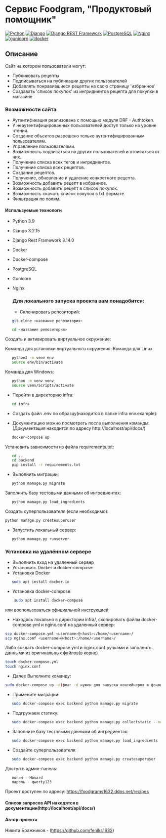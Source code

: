 # Cервис Foodgram, "Продуктовый помощник"   

[![Python](https://img.shields.io/badge/-Python-464646?style=flat-square&logo=Python)](https://www.python.org/)
[![Django](https://img.shields.io/badge/-Django-464646?style=flat-square&logo=Django)](https://www.djangoproject.com/)
[![Django REST Framework](https://img.shields.io/badge/-Django%20REST%20Framework-464646?style=flat-square&logo=Django%20REST%20Framework)](https://www.django-rest-framework.org/)
[![PostgreSQL](https://img.shields.io/badge/-PostgreSQL-464646?style=flat-square&logo=PostgreSQL)](https://www.postgresql.org/)
[![Nginx](https://img.shields.io/badge/-NGINX-464646?style=flat-square&logo=NGINX)](https://nginx.org/ru/)
[![gunicorn](https://img.shields.io/badge/-gunicorn-464646?style=flat-square&logo=gunicorn)](https://gunicorn.org/)
[![docker](https://img.shields.io/badge/-Docker-464646?style=flat-square&logo=docker)](https://www.docker.com/)


## Описание
Сайт на котором пользователи могут:
- Публиковать рецепты
- Подписываться на публикации других пользователей
- Добавлять понравившиеся рецепты на свою страницу 'избранное'
- Создавать 'список покупок' из ингридиентов рецепта для покупки в магазине


### Возможности сайта 
- Аутентификация реализована с помощью модуля DRF - Authtoken.
- У неаутентифицированных пользователей доступ только на уровне чтения.
- Создание объектов разрешено только аутентифицированным пользователям.
- Управление пользователями.
- Возможность подписаться на других пользователей и отписаться от них.
- Получение списка всех тегов и ингредиентов.
- Получение списка всех рецептов.
- Создание рецептов.
- Получение, обновление и удаление конкретного рецепта.
- Возможность добавить рецепт в избранное.
- Возможность добавить рецепт в список покупок.
- Возможность скачать список покупок в txt формате.
- Фильтрация по полям.

#### Используемые технологи
- Python 3.9
- Django 3.2.15
- Django Rest Framework 3.14.0
- Docker
- Docker-compose
- PostgreSQL
- Gunicorn
- Nginx

  ### Для локального запуска проекта вам понадобится:
  - Склонировать репозиторий:

```bash
   git clone <название репозитория>
```

```bash
   cd <название репозитория> 
```

Cоздать и активировать виртуальное окружение:

Команда для установки виртуального окружения:
Команда для Linux
```bash
   python3 -m venv env
   source env/bin/activate
```

Команда для Windows:

```bash
   python -m venv venv
   source venv/Scripts/activate
```

- Перейти в директорию infra:

```bash
   cd infra
```

- Создать файл .env по образцу(находится в папке infra env.example):

- Документацию можно посмотреть после выполнения команды:
  (Документация находится по адресу http://localhost/api/docs/) 

```bash
   docker-compose up 
```

Установить зависимости из файла requirements.txt:

```bash
   cd ..
   cd backend
   pip install -r requirements.txt
```
- Выполнить миграции:
```bash
   python manage.py migrate
```

Заполнить базу тестовыми данными об ингредиентах:

```bash
   python manage.py load_ingredients
```

Создать суперпользователя (если необходимо):

```bash
python manage.py createsuperuser
```

- Запустить локальный сервер:

```bash
   python manage.py runserver
```

### Установка на удалённом сервере

- Выполнить вход на удаленный сервер
- Установить Docker и docker-compose:
- Установка Docker
```bash
   sudo apt install docker.io
   ```

- Установка docker-compose:

``` bash
    sudo apt install docker-compose     
```

или воспользоваться официальной [инструкцией](https://docs.docker.com/compose/install/)

- Находясь локально в директории infra/, скопировать файлы docker-compose.yml и nginx.conf на удаленный сервер:

```bash
scp docker-compose.yml <username>@<host>:/home/<username>/
scp nginx.conf <username>@<host>:/home/<username>/
```
Либо создать docker-compose.yml и nginx.conf ручками и заполнить данными из оригинальных файлов(в корне)
```bash
touch docker-compose.yml
touch nginx.conf
```
- Далее Выполните команду:
```bash
sudo docker-compose up -d(флаг -d нужен для запуска контейнеров в фоновом режиме)
```

- Примените миграции:

```bash
   sudo docker-compose exec backend python manage.py migrate
```

- Подгружаем статику:

```bash
   sudo docker-compose exec backend python manage.py collectstatic --no-input
```

- Заполните базу тестовыми данными об ингредиентах:

```bash
   sudo docker-compose exec backend python manage.py load_ingredients
```

- Создайте суперпользователя:

```bash
   sudo docker-compose exec backend python manage.py createsuperuser
```


Доступ в админ-панель:

```bash
   логин - Hovard
   пароль - qwerty123
```
Проект доступен по адресу: https://foodgrams1632.ddns.net/recipes

#### Список запросов API находятся в документации(http://localhost/api/docs/)

#### Автор проекта

Никита Бражников - (https://github.com/feniks1632)
